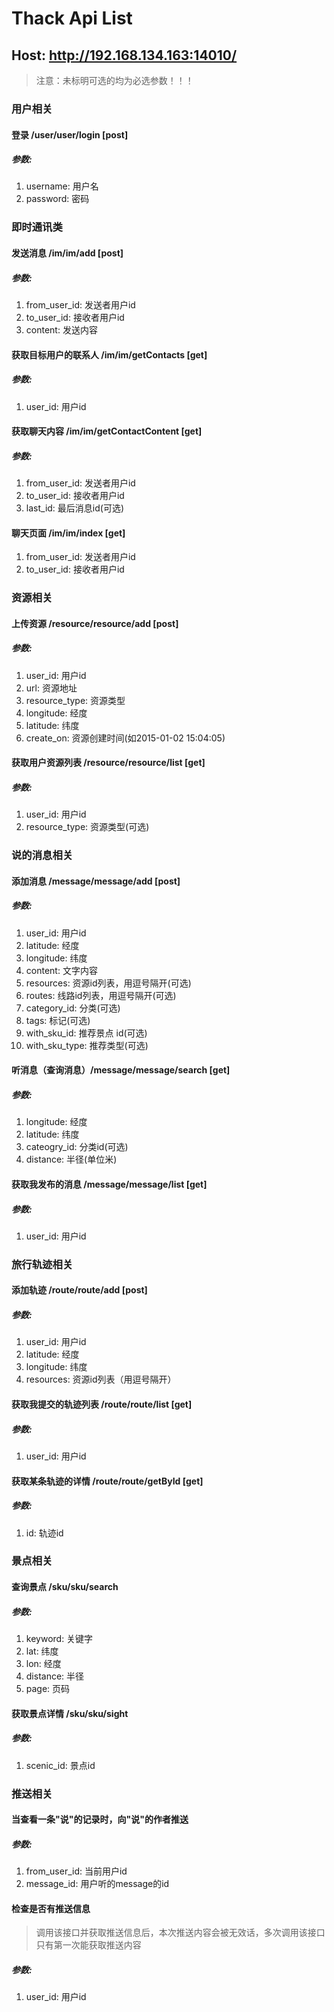 # Thack Api List
## Host: <a href="http://192.168.134.163:14010/">http://192.168.134.163:14010/</a>

> 注意：未标明可选的均为必选参数！！！

### 用户相关
#### 登录 /user/user/login [post]
##### 参数:
1. username: 用户名 
2. password: 密码

### 即时通讯类 
#### 发送消息 /im/im/add [post]
##### 参数:
1. from_user_id: 发送者用户id
2. to_user_id: 接收者用户id
3. content: 发送内容

#### 获取目标用户的联系人 /im/im/getContacts [get]
##### 参数:
1. user_id: 用户id

#### 获取聊天内容 /im/im/getContactContent [get]
##### 参数:
1. from_user_id: 发送者用户id
2. to_user_id: 接收者用户id
3. last_id: 最后消息id(可选)

#### 聊天页面 /im/im/index [get]
1. from_user_id: 发送者用户id
2. to_user_id: 接收者用户id

### 资源相关
#### 上传资源 /resource/resource/add [post]
##### 参数:
1. user_id: 用户id
2. url: 资源地址
3. resource_type: 资源类型
4. longitude: 经度
5. latitude: 纬度
6. create_on: 资源创建时间(如2015-01-02 15:04:05)

#### 获取用户资源列表 /resource/resource/list [get]
##### 参数:
1. user_id: 用户id
2. resource_type: 资源类型(可选)

### 说的消息相关
#### 添加消息 /message/message/add [post]
##### 参数:
1. user_id: 用户id
2. latitude: 经度
3. longitude: 纬度
4. content: 文字内容
5. resources: 资源id列表，用逗号隔开(可选)
6. routes: 线路id列表，用逗号隔开(可选)
7. category_id: 分类(可选)
8. tags: 标记(可选)
9. with_sku_id: 推荐景点 id(可选)
10. with_sku_type: 推荐类型(可选)

#### 听消息（查询消息）/message/message/search [get]
##### 参数:
1. longitude: 经度
2. latitude: 纬度
3. cateogry_id: 分类id(可选)
4. distance: 半径(单位米)

#### 获取我发布的消息 /message/message/list [get]
##### 参数:
1. user_id: 用户id

### 旅行轨迹相关
#### 添加轨迹 /route/route/add [post]
##### 参数:
1. user_id: 用户id
2. latitude: 经度
3. longitude: 纬度
4. resources: 资源id列表（用逗号隔开）

#### 获取我提交的轨迹列表 /route/route/list [get]
##### 参数:
1. user_id: 用户id

#### 获取某条轨迹的详情 /route/route/getById [get]
##### 参数:
1. id: 轨迹id

### 景点相关
#### 查询景点 /sku/sku/search
##### 参数:
1. keyword: 关键字
2. lat: 纬度
3. lon: 经度
4. distance: 半径
5. page: 页码

#### 获取景点详情 /sku/sku/sight
##### 参数:
1. scenic_id: 景点id

### 推送相关
#### 当查看一条"说"的记录时，向"说"的作者推送
##### 参数:
1. from_user_id: 当前用户id
2. message_id: 用户听的message的id

#### 检查是否有推送信息
>调用该接口并获取推送信息后，本次推送内容会被无效话，多次调用该接口只有第一次能获取推送内容
##### 参数:
1. user_id: 用户id
